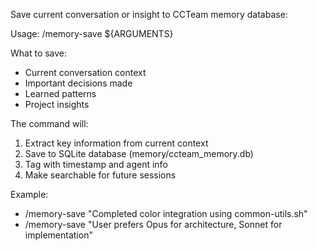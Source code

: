 Save current conversation or insight to CCTeam memory database:

Usage: /memory-save ${ARGUMENTS}

What to save:
- Current conversation context
- Important decisions made
- Learned patterns
- Project insights

The command will:
1. Extract key information from current context
2. Save to SQLite database (memory/ccteam_memory.db)
3. Tag with timestamp and agent info
4. Make searchable for future sessions

Example:
- /memory-save "Completed color integration using common-utils.sh"
- /memory-save "User prefers Opus for architecture, Sonnet for implementation"